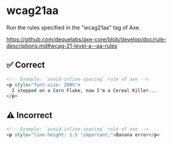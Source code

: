# wcag21aa

Run the rules specified in the "wcag21aa" tag of Axe.

https://github.com/dequelabs/axe-core/blob/develop/doc/rule-descriptions.md#wcag-21-level-a--aa-rules

## :white_check_mark: Correct

```html acot-template:templates/custom.html
<!-- Example: `avoid-inline-spacing` rule of axe -->
<p style="font-size: 200%">
  I stepped on a Corn Flake, now I'm a Cereal Killer...
</p>
```

## :warning: Incorrect

```html acot-template:templates/custom.html
<!-- Example: `avoid-inline-spacing` rule of axe -->
<p style="line-height: 1.5 !important;">Banana error</p>
```

